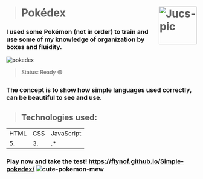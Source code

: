 ># Pokédex  <img align="right" alt="Jucs-pic" height="100" src="https://user-images.githubusercontent.com/101658522/163025631-6d340ad3-9d52-435a-9f40-45b1a43b2657.gif" width="100" height="100">

### I used some Pokémon (not in order) to train and use some of my knowledge of organization by boxes and fluidity.

![pokedex](https://user-images.githubusercontent.com/101658522/163035260-60feb80f-4b28-423f-b8e7-b31c416b71af.gif)

> Status: Ready 🟢

### The concept is to show how simple languages used correctly, can be beautiful to see and use.

>## Technologies used:

<table>
 
  <tr>
    <td>HTML</td>
    <td>CSS</td>
    <td>JavaScript</td>
  </tr>
  <tr>
    <td>5.</td>
    <td>3.</td>
    <td>.*</td>
  </tr>
  
</table>

### Play now and take the test! https://flynof.github.io/Simple-pokedex/       ![cute-pokemon-mew](https://user-images.githubusercontent.com/101658522/163440470-7903912f-74f0-4435-8103-58d89d32376b.gif)      

